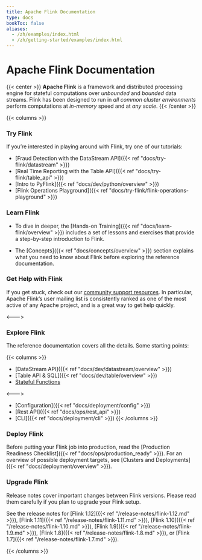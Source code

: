 ```yaml
---
title: Apache Flink Documentation 
type: docs
bookToc: false
aliases:
  - /zh/examples/index.html
  - /zh/getting-started/examples/index.html
---
```

<!--
Licensed to the Apache Software Foundation (ASF) under one
or more contributor license agreements.  See the NOTICE file
distributed with this work for additional information
regarding copyright ownership.  The ASF licenses this file
to you under the Apache License, Version 2.0 (the
"License"); you may not use this file except in compliance
with the License.  You may obtain a copy of the License at

  http://www.apache.org/licenses/LICENSE-2.0

Unless required by applicable law or agreed to in writing,
software distributed under the License is distributed on an
"AS IS" BASIS, WITHOUT WARRANTIES OR CONDITIONS OF ANY
KIND, either express or implied.  See the License for the
specific language governing permissions and limitations
under the License.
-->

# Apache Flink Documentation

{{< center >}}
**Apache Flink** is a framework and distributed processing engine for stateful computations over *unbounded* and *bounded* data streams. Flink has been designed to run in *all common cluster environments* perform computations at *in-memory* speed and at *any scale*.
{{< /center >}}

{{< columns >}}

### Try Flink

If you’re interested in playing around with Flink, try one of our tutorials:

* [Fraud Detection with the DataStream API]({{< ref "docs/try-flink/datastream" >}})
* [Real Time Reporting with the Table API]({{< ref "docs/try-flink/table_api" >}})
* [Intro to PyFlink]({{< ref "docs/dev/python/overview" >}})
* [Flink Operations Playground]({{< ref "docs/try-flink/flink-operations-playground" >}})

### Learn Flink

* To dive in deeper, the [Hands-on Training]({{< ref "docs/learn-flink/overview" >}}) includes a set of lessons and exercises that provide a step-by-step introduction to Flink.

* The [Concepts]({{< ref "docs/concepts/overview" >}}) section explains what you need to know about Flink before exploring the reference documentation.

### Get Help with Flink

If you get stuck, check out our [community support resources](https://flink.apache.org/community.html). In particular, Apache Flink’s user mailing list is consistently ranked as one of the most active of any Apache project, and is a great way to get help quickly.

<--->

### Explore Flink

The reference documentation covers all the details. Some starting points:

{{< columns >}}
* [DataStream API]({{< ref "docs/dev/datastream/overview" >}})
* [Table API & SQL]({{< ref "docs/dev/table/overview" >}})
* [Stateful Functions](https://nightlies.apache.org/flink/flink-statefun-docs-stable/)

<--->

* [Configuration]({{< ref "docs/deployment/config" >}})
* [Rest API]({{< ref "docs/ops/rest_api" >}})
* [CLI]({{< ref "docs/deployment/cli" >}})
{{< /columns >}}

### Deploy Flink

Before putting your Flink job into production, read the [Production Readiness Checklist]({{< ref "docs/ops/production_ready" >}}).
For an overview of possible deployment targets, see [Clusters and Deployments]({{< ref "docs/deployment/overview" >}}).

### Upgrade Flink

Release notes cover important changes between Flink versions. Please read them carefully if you plan to upgrade your Flink setup.

<!--
For some reason Hugo will only allow linking to the 
release notes if there is a leading '/' and file extension.
-->
See the release notes for [Flink 1.12]({{< ref "/release-notes/flink-1.12.md" >}}), [Flink 1.11]({{< ref "/release-notes/flink-1.11.md" >}}), [Flink 1.10]({{< ref "/release-notes/flink-1.10.md" >}}), [Flink 1.9]({{< ref "/release-notes/flink-1.9.md" >}}), [Flink 1.8]({{< ref "/release-notes/flink-1.8.md" >}}), or [Flink 1.7]({{< ref "/release-notes/flink-1.7.md" >}}).

{{< /columns >}}